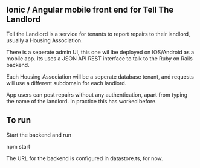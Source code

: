 ## Ionic / Angular mobile front end for Tell The Landlord

Tell the Landlord is a service for tenants to report repairs to their landlord, usually a Housing Association.

There is a seperate admin UI, this one wil lbe deployed on IOS/Android as a mobile app.  Its uses a JSON API REST interface to talk to the Ruby on Rails backend.

Each Housing Association will be a seperate database tenant, and requests will use a different subdomain for each landlord. 

App users can post repairs without any authentication, apart from typing the name of the landlord.  In practice this has worked before.


## To run

Start the backend and run 

npm start

The URL for the backend is configured in datastore.ts, for now.


